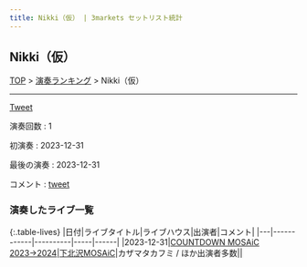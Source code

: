 ```yaml
---
title: Nikki（仮） | 3markets セットリスト統計
---
```

## Nikki（仮）


[TOP](/setlist/) > [演奏ランキング](songs.html) > Nikki（仮）

___

<a href="https://twitter.com/share?ref_src=twsrc%5Etfw" data-text="3markets[ ]セットリスト > Nikki（仮）" class="twitter-share-button" data-via="3markets" data-hashtags="3markets" data-related="3markets" data-show-count="false">Tweet</a>

演奏回数
: 1

初演奏
: 2023-12-31

最後の演奏
: 2023-12-31


コメント
: [tweet](https://twitter.com/yami_natsuki/status/1740337588337258543)








### 演奏したライブ一覧

{:.table-lives}
|日付|ライブタイトル|ライブハウス|出演者|コメント|
|---|------------|----------|-----|------|
|<span class="nowrap">2023-12-31</span>|[COUNTDOWN MOSAiC 2023→2024](live099.html)|[下北沢MOSAiC](livehouse011.html)|カザマタカフミ / ほか出演者多数||



<script async src="https://platform.twitter.com/widgets.js" charset="utf-8"></script>